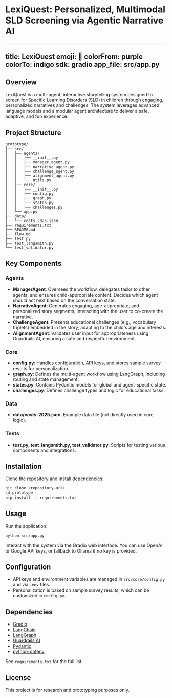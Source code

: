 # LexiQuest: Personalized, Multimodal SLD Screening via Agentic Narrative AI

---
title: LexiQuest
emoji: 🚀
colorFrom: purple
colorTo: indigo
sdk: gradio
app_file: src/app.py
---

## Overview

LexiQuest is a multi-agent, interactive storytelling system designed to screen for Specific Learning Disorders (SLD) in children through engaging, personalized narratives and challenges. The system leverages advanced language models and a modular agent architecture to deliver a safe, adaptive, and fun experience.

## Project Structure

```
prototype/
├── src/
│   ├── agents/
│   │   ├── __init__.py
│   │   ├── manager_agent.py
│   │   ├── narrative_agent.py
│   │   ├── challenge_agent.py
│   │   ├── alignment_agent.py
│   │   └── utils.py
│   ├── core/
│   │   ├── __init__.py
│   │   ├── config.py
│   │   ├── graph.py
│   │   ├── states.py
│   │   └── challenges.py
│   └── app.py
├── data/
│   └── costs-2025.json
├── requirements.txt
├── README.md
├── flow.md
├── test.py
├── test_langsmith.py
└── test_validator.py
```

## Key Components

### Agents
- **ManagerAgent**: Oversees the workflow, delegates tasks to other agents, and ensures child-appropriate content. Decides which agent should act next based on the conversation state.
- **NarrativeAgent**: Generates engaging, age-appropriate, and personalized story segments, interacting with the user to co-create the narrative.
- **ChallengeAgent**: Presents educational challenges (e.g., vocabulary triplets) embedded in the story, adapting to the child's age and interests.
- **AlignmentAgent**: Validates user input for appropriateness using Guardrails AI, ensuring a safe and respectful environment.

### Core
- **config.py**: Handles configuration, API keys, and stores sample survey results for personalization.
- **graph.py**: Defines the multi-agent workflow using LangGraph, including routing and state management.
- **states.py**: Contains Pydantic models for global and agent-specific state.
- **challenges.py**: Defines challenge types and logic for educational tasks.

### Data
- **data/costs-2025.json**: Example data file (not directly used in core logic).

### Tests
- **test.py, test_langsmith.py, test_validator.py**: Scripts for testing various components and integrations.

## Installation

Clone the repository and install dependencies:

```bash
git clone <repository-url>
cd prototype
pip install -r requirements.txt
```

## Usage

Run the application:

```bash
python src/app.py
```

Interact with the system via the Gradio web interface. You can use OpenAI or Google API keys, or fallback to Ollama if no key is provided.

## Configuration

- API keys and environment variables are managed in `src/core/config.py` and via `.env` files.
- Personalization is based on sample survey results, which can be customized in `config.py`.

## Dependencies

- [Gradio](https://gradio.app/)
- [LangChain](https://python.langchain.com/)
- [LangGraph](https://langchain-ai.github.io/langgraph/)
- [Guardrails AI](https://www.guardrailsai.com/)
- [Pydantic](https://docs.pydantic.dev/)
- [python-dotenv](https://pypi.org/project/python-dotenv/)

See `requirements.txt` for the full list.

## License

This project is for research and prototyping purposes only.
